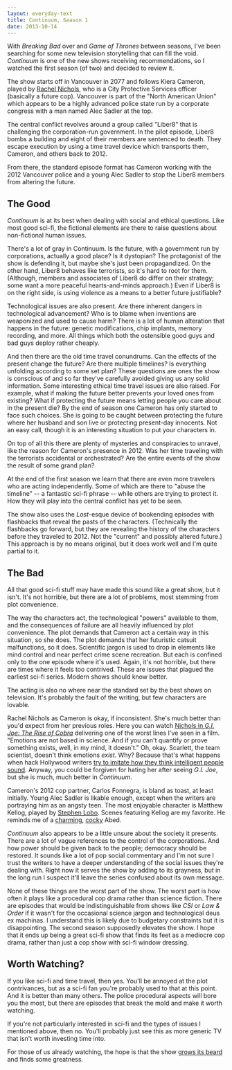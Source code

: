 ```yaml
---
layout: everyday-text
title: Continuum, Season 1
date: 2013-10-14
---
```


With *Breaking Bad* over and *Game of Thrones* between seasons, I've been searching for some new television storytelling that can fill the void. *Continuum* is one of the new shows receiving recommendations, so I watched the first season (of two) and decided to review it.

The show starts off in Vancouver in 2077 and follows Kiera Cameron, played by [Rachel Nichols](http://cl.ly/0F1Y0L1O2D2T), who is a City Protective Services officer (basically a future cop). Vancouver is part of the "North American Union" which appears to be a highly advanced police state run by a corporate congress with a man named Alec Sadler at the top.

The central conflict revolves around a group called "Liber8" that is challenging the corporation-run government. In the pilot episode, Liber8 bombs a building and eight of their members are sentenced to death. They escape execution by using a time travel device which transports them, Cameron, and others back to 2012.

From there, the standard episode format has Cameron working with the 2012 Vancouver police and a young Alec Sadler to stop the Liber8 members from altering the future.

## The Good

*Continuum* is at its best when dealing with social and ethical questions. Like most good sci-fi, the fictional elements are there to raise questions about non-fictional human issues.

There's a lot of gray in Continuum. Is the future, with a government run by corporations, actually a good place? Is it dystopian? The protagonist of the show is defending it, but maybe she's just been propagandized. On the other hand, Liber8 behaves like terrorists, so it's hard to root for them. (Although, members and associates of Liber8 do differ on their strategy; some want a more peaceful hearts-and-minds approach.) Even if Liber8 is on the right side, is using violence as a means to a better future justifiable?

Technological issues are also present. Are there inherent dangers in technological advancement? Who is to blame when inventions are weaponized and used to cause harm? There is a lot of human alteration that happens in the future: genetic modifications, chip implants, memory recording, and more. All things which both the ostensible good guys and bad guys deploy rather cheaply.

And then there are the old time travel conundrums. Can the effects of the present change the future? Are there multiple timelines? Is everything unfolding according to some set plan? These questions are ones the show is conscious of and so far they've carefully avoided giving us any solid information. Some interesting ethical time travel issues are also raised. For example, what if making the future better prevents your loved ones from existing? What if protecting the future means letting people you care about in the present die? By the end of season one Cameron has only started to face such choices. She is going to be caught between protecting the future where her husband and son live or protecting present-day innocents. Not an easy call, though it is an interesting situation to put your characters in.

On top of all this there are plenty of mysteries and conspiracies to unravel, like the reason for Cameron's presence in 2012. Was her time traveling with the terrorists accidental or orchestrated? Are the entire events of the show the result of some grand plan?

At the end of the first season we learn that there are even more travelers who are acting independently. Some of which are there to "abuse the timeline" -- a fantastic sci-fi phrase -- while others are trying to protect it. How they will play into the central conflict has yet to be seen.

The show also uses the *Lost*-esque device of bookending episodes with flashbacks that reveal the pasts of the characters. (Technically the flashbacks go forward, but they are revealing the history of the characters before they traveled to 2012. Not the "current" and possibly altered future.) This approach is by no means original, but it does work well and I'm quite partial to it.

## The Bad

All that good sci-fi stuff may have made this sound like a great show, but it isn't. It's not horrible, but there are a lot of problems, most stemming from plot convenience.

The way the characters act, the technological "powers" available to them, and the consequences of failure are all heavily influenced by plot convenience. The plot demands that Cameron act a certain way in this situation, so she does. The plot demands that her futuristic catsuit malfunctions, so it does. Scientific jargon is used to drop in elements like mind control and near perfect crime scene recreation. But each is confined only to the one episode where it's used. Again, it's not horrible, but there are times where it feels too contrived. These are issues that plagued the earliest sci-fi series. Modern shows should know better.

The acting is also no where near the standard set by the best shows on television. It's probably the fault of the writing, but few characters are lovable.

Rachel Nichols as Cameron is okay, if inconsistent. She's much better than you'd expect from her previous roles. Here you can watch [Nichols in *G.I. Joe: The Rise of Cobra*](http://youtu.be/kcIMxpYolBY) delivering one of the worst lines I've seen in a film. "Emotions are not based in science. And if you can't quantify or prove something exists, well, in my mind, it doesn't." Oh, okay. Scarlett, the team scientist, doesn't think emotions *exist.* Why? Because that's what happens when hack Hollywood writers [try to imitate how they think intelligent people sound](http://tvtropes.org/pmwiki/pmwiki.php/Main/HollywoodAtheist). Anyway, you could be forgiven for hating her after seeing *G.I. Joe*, but she is much, much better in *Continuum*.

Cameron's 2012 cop partner, Carlos Fonnegra, is bland as toast, at least initially. Young Alec Sadler is likable enough, except when the writers are portraying him as an angsty teen. The most enjoyable character is Matthew Kellog, played by [Stephen Lobo](http://en.wikipedia.org/wiki/Stephen_Lobo). Scenes featuring Kellog are my favorite. He reminds me of a [charming](http://www.youtube.com/watch?v=zikt_DeCEyM), [cocky](http://www.youtube.com/watch?v=vz0RbgZRGkE) Abed.

*Continuum* also appears to be a little unsure about the society it presents. There are a lot of vague references to the control of the corporations. And how power should be given back to the people; democracy should be restored. It sounds like a lot of pop social commentary and I'm not sure I trust the writers to have a deeper understanding of the social issues they're dealing with. Right now it serves the show by adding to its grayness, but in the long run I suspect it'll leave the series confused about its own message.

None of these things are the worst part of the show. The worst part is how often it plays like a procedural cop drama rather than science fiction. There are episodes that would be indistinguishable from shows like *CSI* or *Law & Order* if it wasn't for the occasional science jargon and technological deus ex machinas. I understand this is likely due to budgetary constraints but it is disappointing. The second season supposedly elevates the show. I hope that it ends up being a great sci-fi show that finds its feet as a mediocre cop drama, rather than just a cop show with sci-fi window dressing. 

## Worth Watching?

If you like sci-fi and time travel, then yes. You'll be annoyed at the plot contrivances, but as a sci-fi fan you're probably used to that at this point. And it is better than many others. The police procedural aspects will bore you the most, but there are episodes that break the mold and make it worth watching.

If you're not particularly interested in sci-fi and the types of issues I mentioned above, then no. You'll probably just see this as more generic TV that isn't worth investing time into.

For those of us already watching, the hope is that the show [grows its beard](http://tvtropes.org/pmwiki/pmwiki.php/Main/GrowingTheBeard) and finds some greatness. 